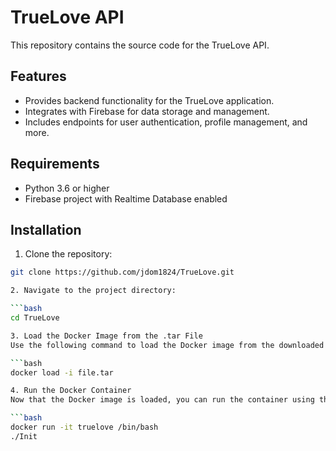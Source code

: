 # TrueLove API

This repository contains the source code for the TrueLove API.

## Features

- Provides backend functionality for the TrueLove application.
- Integrates with Firebase for data storage and management.
- Includes endpoints for user authentication, profile management, and more.

## Requirements

- Python 3.6 or higher
- Firebase project with Realtime Database enabled

## Installation

1. Clone the repository:

```bash
git clone https://github.com/jdom1824/TrueLove.git

2. Navigate to the project directory:

```bash
cd TrueLove

3. Load the Docker Image from the .tar File
Use the following command to load the Docker image from the downloaded .tar file:

```bash
docker load -i file.tar

4. Run the Docker Container
Now that the Docker image is loaded, you can run the container using the following command:

```bash
docker run -it truelove /bin/bash  
./Init
